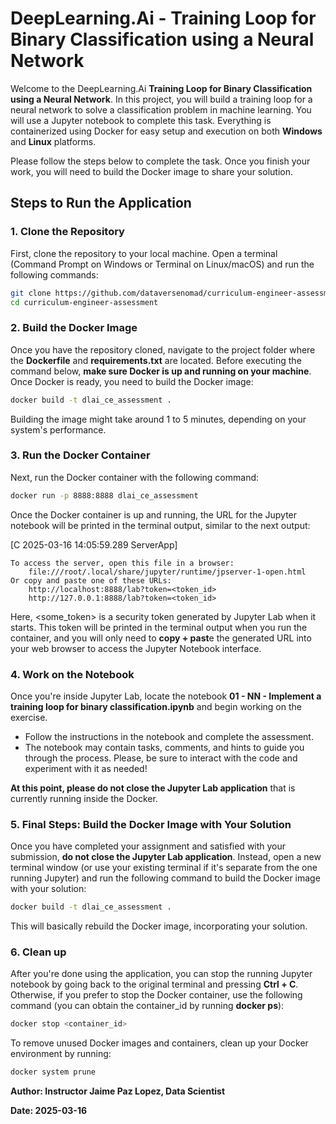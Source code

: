 # DeepLearning.Ai - Training Loop for Binary Classification using a Neural Network

Welcome to the DeepLearning.Ai **Training Loop for Binary Classification using a Neural Network**. In this project, you will build a training loop for a neural network to solve a classification problem in machine learning. You will use a Jupyter notebook to complete this task. Everything is containerized using Docker for easy setup and execution on both **Windows** and **Linux** platforms.

Please follow the steps below to complete the task. Once you finish your work, you will need to build the Docker image to share your solution.

## Steps to Run the Application

### 1. **Clone the Repository**

First, clone the repository to your local machine. Open a terminal (Command Prompt on Windows or Terminal on Linux/macOS) and run the following commands:

```bash
git clone https://github.com/dataversenomad/curriculum-engineer-assessment.git
cd curriculum-engineer-assessment
```

### 2. **Build the Docker Image**

Once you have the repository cloned, navigate to the project folder where the **Dockerfile** and **requirements.txt** are located. Before executing the command below, **make sure Docker is up and running on your machine**. Once Docker is ready, you need to build the Docker image:

```bash
docker build -t dlai_ce_assessment .
```
Building the image might take around 1 to 5 minutes, depending on your system's performance.

### 3. **Run the Docker Container**

Next, run the Docker container with the following command:

```bash
docker run -p 8888:8888 dlai_ce_assessment
```

Once the Docker container is up and running, the URL for the Jupyter notebook will be printed in the terminal output, similar to the next output:

[C 2025-03-16 14:05:59.289 ServerApp]

    To access the server, open this file in a browser:
        file:///root/.local/share/jupyter/runtime/jpserver-1-open.html
    Or copy and paste one of these URLs:
        http://localhost:8888/lab?token=<token_id>
        http://127.0.0.1:8888/lab?token=<token_id>


Here, <some_token> is a security token generated by Jupyter Lab when it starts. This token will be printed in the terminal output when you run the container, and you will only need to **copy + past**e the generated URL into your web browser to access the Jupyter Notebook interface.

### 4. **Work on the Notebook**

Once you're inside Jupyter Lab, locate the notebook **01 - NN - Implement a training loop for binary classification.ipynb** and begin working on the exercise.

- Follow the instructions in the notebook and complete the assessment.
- The notebook may contain tasks, comments, and hints to guide you through the process. Please, be sure to interact with the code and experiment with it as needed!

**At this point, please do not close the Jupyter Lab application** that is currently running inside the Docker.

### 5. **Final Steps: Build the Docker Image with Your Solution**

Once you have completed your assignment and satisfied with your submission, **do not close the Jupyter Lab application**. Instead, open a new terminal window (or use your existing terminal if it's separate from the one running Jupyter) and run the following command to build the Docker image with your solution:

```bash
docker build -t dlai_ce_assessment .
```

This will basically rebuild the Docker image, incorporating your solution.

### 6. **Clean up**

After you're done using the application, you can stop the running Jupyter notebook by going back to the original terminal and pressing **Ctrl + C**. Otherwise, if you prefer to stop the Docker container, use the following command (you can obtain the container_id by running **docker ps**):

```bash
docker stop <container_id>
```

To remove unused Docker images and containers, clean up your Docker environment by running:

```bash
docker system prune
```



**Author: Instructor Jaime Paz Lopez, Data Scientist**

**Date: 2025-03-16**

